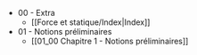 - 00 - Extra
	- [[Force et statique/Index|Index]]
- 01 - Notions préliminaires
	- [[01_00 Chapitre 1 - Notions préliminaires]]
